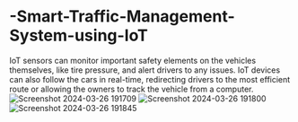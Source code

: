 # -Smart-Traffic-Management-System-using-IoT
IoT sensors can monitor important safety elements on the vehicles themselves, like tire pressure, and alert drivers to any issues. IoT devices can also follow the cars in real-time, redirecting drivers to the most efficient route or allowing the owners to track the vehicle from a computer.
![Screenshot 2024-03-26 191709](https://github.com/Bhavitha14/-Smart-Traffic-Management-System-using-IoT/assets/139752681/5ce3be79-16f8-4959-a7e6-d590bbf5882e)
![Screenshot 2024-03-26 191800](https://github.com/Bhavitha14/-Smart-Traffic-Management-System-using-IoT/assets/139752681/a541aba0-d530-4559-9917-9c1eb8572407)
![Screenshot 2024-03-26 191845](https://github.com/Bhavitha14/-Smart-Traffic-Management-System-using-IoT/assets/139752681/5adcee43-cbe3-4b20-973f-ff1c13e6ac96)




